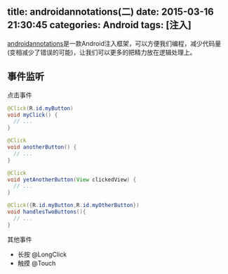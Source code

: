 title: androidannotations(二)
date: 2015-03-16 21:30:45
categories: Android
tags: [注入]
---
[androidannotations](https://github.com/excilys/androidannotations)是一款Android注入框架，可以方便我们编程，减少代码量(变相减少了错误的可能)，让我们可以更多的把精力放在逻辑处理上。
<!--more-->
## 事件监听
点击事件
```java
@Click(R.id.myButton)
void myClick() {
  // ...
}

@Click
void anotherButton() {
  // ...
}

@Click
void yetAnotherButton(View clickedView) {
  // ...
}

@Click({R.id.myButton,R.id.myOtherButton}) 
void handlesTwoButtons(){
  // ...
}
```
其他事件
- 长按 @LongClick
- 触摸 @Touch
